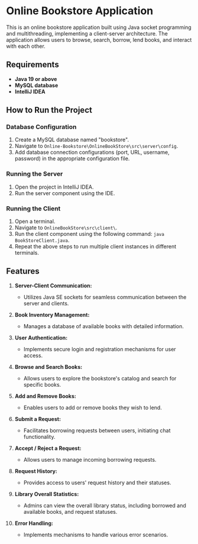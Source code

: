 # Online Bookstore Application
This is an online bookstore application built using Java socket programming and multithreading, 
implementing a client-server architecture. The application allows users to browse, search, borrow, 
lend books, and interact with each other.

## Requirements

- **Java 19 or above**
- **MySQL database**
- **IntelliJ IDEA**

## How to Run the Project

### Database Configuration

1. Create a MySQL database named "bookstore".
2. Navigate to `Online-Bookstore\OnlineBookStore\src\server\config`.
3. Add database connection configurations (port, URL, username, password) in the appropriate configuration file.

### Running the Server

1. Open the project in IntelliJ IDEA.
2. Run the server component using the IDE.

### Running the Client

1. Open a terminal.
2. Navigate to `OnlineBookStore\src\client\`.
3. Run the client component using the following command: `java BookStoreClient.java`.
4. Repeat the above steps to run multiple client instances in different terminals.

## Features

1. **Server-Client Communication:**
   - Utilizes Java SE sockets for seamless communication between the server and clients.

2. **Book Inventory Management:**
   - Manages a database of available books with detailed information.

3. **User Authentication:**
   - Implements secure login and registration mechanisms for user access.

4. **Browse and Search Books:**
   - Allows users to explore the bookstore's catalog and search for specific books.

5. **Add and Remove Books:**
   - Enables users to add or remove books they wish to lend.

6. **Submit a Request:**
   - Facilitates borrowing requests between users, initiating chat functionality.

7. **Accept / Reject a Request:**
   - Allows users to manage incoming borrowing requests.

8. **Request History:**
   - Provides access to users' request history and their statuses.

9. **Library Overall Statistics:**
   - Admins can view the overall library status, including borrowed and available books, and request statuses.

10. **Error Handling:**
    - Implements mechanisms to handle various error scenarios.
